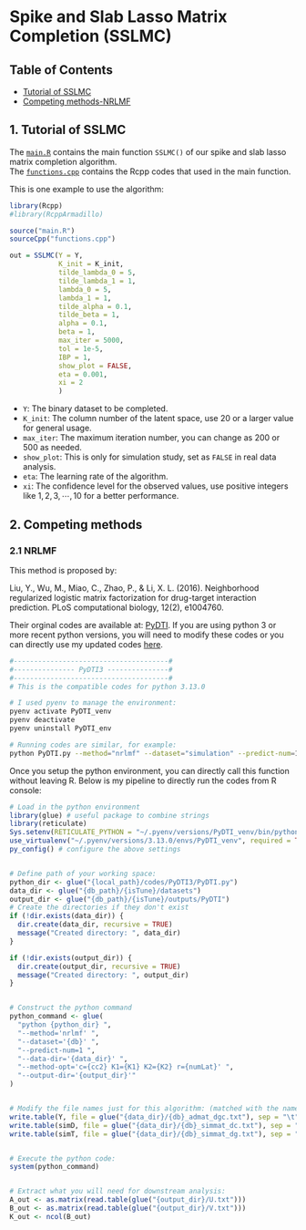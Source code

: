 # Spike and Slab Lasso Matrix Completion (SSLMC)


## Table of Contents
- [Tutorial of SSLMC](#1.-Tutorial-of-SSLMC)
- [Competing methods-NRLMF](#2.-Competing-methods)


## 1. Tutorial of SSLMC
The [`main.R`](https://github.com/Sijianf/SSLMC/blob/main/codes/main.R) contains the main function `SSLMC()` of our spike and slab lasso matrix completion algorithm.    
The [`functions.cpp`](https://github.com/Sijianf/SSLMC/blob/main/codes/functions.cpp) contains the Rcpp codes that used in the main function.     

This is one example to use the algorithm:

```r
library(Rcpp)
#library(RcppArmadillo)

source("main.R")
sourceCpp("functions.cpp")

out = SSLMC(Y = Y, 
            K_init = K_init,
            tilde_lambda_0 = 5,
            tilde_lambda_1 = 1,
            lambda_0 = 5, 
            lambda_1 = 1, 
            tilde_alpha = 0.1, 
            tilde_beta = 1,
            alpha = 0.1, 
            beta = 1,
            max_iter = 5000, 
            tol = 1e-5, 
            IBP = 1, 
            show_plot = FALSE,
            eta = 0.001,
            xi = 2
            )
```

- `Y`: The binary dataset to be completed. 
- `K_init`: The column number of the latent space, use $20$ or a larger value for general usage. 
- `max_iter`: The maximum iteration number, you can change as $200$ or $500$ as needed. 
- `show_plot`: This is only for simulation study, set as `FALSE` in real data analysis. 
- `eta`: The learning rate of the algorithm.  
- `xi`: The confidence level for the observed values, use positive integers like $1,2,3,\cdots,10$ for a better performance.  


## 2. Competing methods

### 2.1 NRLMF

This method is proposed by: 

Liu, Y., Wu, M., Miao, C., Zhao, P., & Li, X. L. (2016). Neighborhood regularized logistic matrix factorization for drug-target interaction prediction. PLoS computational biology, 12(2), e1004760.

Their orginal codes are available at: [PyDTI](https://github.com/stephenliu0423/PyDTI). If you are using python 3 or more recent python versions, you will need to modify these codes or you can directly use my updated codes [here](https://github.com/Sijianf/SSLMC/tree/main/codes/PyDTI3). 

```bash
#--------------------------------------#
#--------------- PyDTI3 ---------------#
#--------------------------------------#
# This is the compatible codes for python 3.13.0

# I used pyenv to manage the environment: 
pyenv activate PyDTI_venv
pyenv deactivate
pyenv uninstall PyDTI_env

# Running codes are similar, for example: 
python PyDTI.py --method="nrlmf" --dataset="simulation" --predict-num=1 --data-dir="./datasets" --output-dir="./outputs"

```


Once you setup the python environment, you can directly call this function without leaving R. Below is my pipeline to directly run the codes from R console:

```r
# Load in the python environment
library(glue) # useful package to combine strings
library(reticulate)
Sys.setenv(RETICULATE_PYTHON = "~/.pyenv/versions/PyDTI_venv/bin/python") # your python path
use_virtualenv("~/.pyenv/versions/3.13.0/envs/PyDTI_venv", required = TRUE) # your virtual environment path
py_config() # configure the above settings


# Define path of your working space:
python_dir <- glue("{local_path}/codes/PyDTI3/PyDTI.py")
data_dir <- glue("{db_path}/{isTune}/datasets")
output_dir <- glue("{db_path}/{isTune}/outputs/PyDTI")
# Create the directories if they don't exist
if (!dir.exists(data_dir)) {
  dir.create(data_dir, recursive = TRUE)
  message("Created directory: ", data_dir)
}

if (!dir.exists(output_dir)) {
  dir.create(output_dir, recursive = TRUE)
  message("Created directory: ", output_dir)
}


# Construct the python command
python_command <- glue(
  "python {python_dir} ",
  "--method='nrlmf' ",
  "--dataset='{db}' ",
  "--predict-num=1 ",
  "--data-dir='{data_dir}' ",
  "--method-opt='c={cc2} K1={K1} K2={K2} r={numLat}' ",
  "--output-dir='{output_dir}'"
)


# Modify the file names just for this algorithm: (matched with the name rules in PyDTI.py)
write.table(Y, file = glue("{data_dir}/{db}_admat_dgc.txt"), sep = "\t", row.names = FALSE, col.names = FALSE)
write.table(simD, file = glue("{data_dir}/{db}_simmat_dc.txt"), sep = "\t", row.names = FALSE, col.names = FALSE)
write.table(simT, file = glue("{data_dir}/{db}_simmat_dg.txt"), sep = "\t", row.names = FALSE, col.names = FALSE)


# Execute the python code: 
system(python_command)


# Extract what you will need for downstream analysis: 
A_out <- as.matrix(read.table(glue("{output_dir}/U.txt")))
B_out <- as.matrix(read.table(glue("{output_dir}/V.txt")))
K_out <- ncol(B_out)
```







